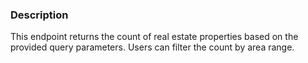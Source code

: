 ### Description

This endpoint returns the count of real estate properties based on the provided query parameters. Users can filter the count by area range.
